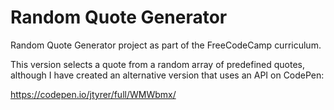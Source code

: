 # Random Quote Generator

Random Quote Generator project as part of the FreeCodeCamp curriculum.

This version selects a quote from a random array of predefined quotes, although I have created an alternative version that uses an API on CodePen:

https://codepen.io/jtyrer/full/WMWbmx/
